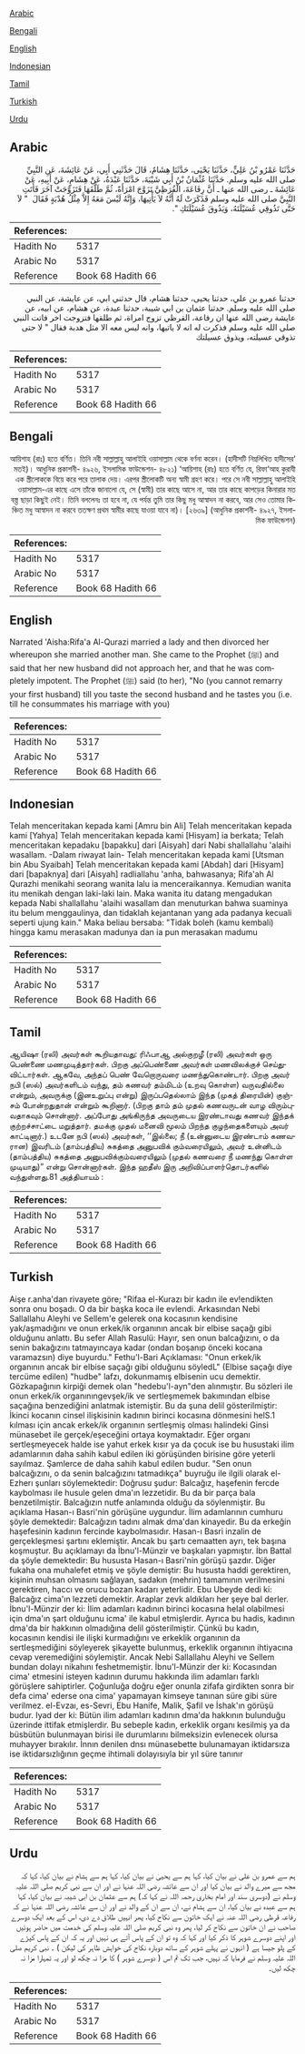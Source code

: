 [Arabic](#arabic)

[Bengali](#bengali)

[English](#english)

[Indonesian](#indonesian)

[Tamil](#tamil)

[Turkish](#turkish)

[Urdu](#urdu)

## Arabic


<div dir="rtl" lang="ar" style={{fontSize:'larger',backgroundColor:'#f8f9fa',padding:20}}>
حَدَّثَنَا عَمْرُو بْنُ عَلِيٍّ، حَدَّثَنَا يَحْيَى، حَدَّثَنَا هِشَامٌ، قَالَ حَدَّثَنِي أَبِي، عَنْ عَائِشَةَ، عَنِ النَّبِيِّ صلى الله عليه وسلم‏.‏ حَدَّثَنَا عُثْمَانُ بْنُ أَبِي شَيْبَةَ، حَدَّثَنَا عَبْدَةُ، عَنْ هِشَامٍ، عَنْ أَبِيهِ، عَنْ عَائِشَةَ ـ رضى الله عنها ـ أَنَّ رِفَاعَةَ، الْقُرَظِيَّ تَزَوَّجَ امْرَأَةً، ثُمَّ طَلَّقَهَا فَتَزَوَّجَتْ آخَرَ فَأَتَتِ النَّبِيَّ صلى الله عليه وسلم فَذَكَرَتْ لَهُ أَنَّهُ لاَ يَأْتِيهَا، وَإِنَّهُ لَيْسَ مَعَهُ إِلاَّ مِثْلُ هُدْبَةٍ فَقَالَ ‏ "‏ لاَ حَتَّى تَذُوقِي عُسَيْلَتَهُ، وَيَذُوقَ عُسَيْلَتَكِ ‏"‏‏.‏
</div>
<div style={{backgroundColor:'#f8f9fa',padding:20, marginBottom: 10}}><table> <thead> <tr> <th>References:</th> <th></th> </tr> </thead> <tbody><tr><td>Hadith No</td><td>5317</td></tr><tr><td>Arabic No</td><td>5317</td></tr><tr><td>Reference</td><td>Book 68 Hadith 66</td></tr></tbody></table></div>


<div dir="rtl" lang="ar" style={{fontSize:'larger',backgroundColor:'#f8f9fa',padding:20}}>
حدثنا عمرو بن علي، حدثنا يحيى، حدثنا هشام، قال حدثني ابي، عن عايشة، عن النبي صلى الله عليه وسلم. حدثنا عثمان بن ابي شيبة، حدثنا عبدة، عن هشام، عن ابيه، عن عايشة رضى الله عنها ان رفاعة، القرظي تزوج امراة، ثم طلقها فتزوجت اخر فاتت النبي صلى الله عليه وسلم فذكرت له انه لا ياتيها، وانه ليس معه الا مثل هدبة فقال " لا حتى تذوقي عسيلته، ويذوق عسيلتك
</div>
<div style={{backgroundColor:'#f8f9fa',padding:20, marginBottom: 10}}><table> <thead> <tr> <th>References:</th> <th></th> </tr> </thead> <tbody><tr><td>Hadith No</td><td>5317</td></tr><tr><td>Arabic No</td><td>5317</td></tr><tr><td>Reference</td><td>Book 68 Hadith 66</td></tr></tbody></table></div>

## Bengali


<div dir="rtl" lang="bn" style={{fontSize:'larger',backgroundColor:'#f8f9fa',padding:20}}>
‘আয়িশাহ (রাঃ) হতে বর্ণিত। তিনি নবী সাল্লাল্লাহু আলাইহি ওয়াসাল্লাম থেকে বর্ণনা করেন। (হাদীসটি নিম্নলিখিত হাদীসের মতই)। আধুনিক প্রকাশনী- ৪৯২৬, ইসলামিক ফাউন্ডেশন- ৪৮২১) ‘আয়িশাহ (রাঃ) হতে বর্ণিত যে, রিফা‘আহ কুরাযী এক স্ত্রীলোককে বিয়ে করে পরে তালাক দেয়। এরপর স্ত্রীলোকটি অন্য স্বামী গ্রহণ করে। পরে সে নবী সাল্লাল্লাহু আলাইহি ওয়াসাল্লাম-এর কাছে এসে তাঁকে জানালো যে, সে (স্বামী) তার কাছে আসে না, আর তার কাছে কাপড়ের কিনারার মত বস্ত্ত ছাড়া কিছুই নেই। তিনি বললেনঃ তা হবে না, যে পর্যন্ত তুমি তার কিছু মধু আস্বাদন না করবে, আর সেও তোমার কিঞ্চিত মধু আস্বাদন না করবে ততক্ষণ প্রথম স্বামীর কাছে যাওয়া যাবে না)। [২৬৩৯] (আধুনিক প্রকাশনী- ৪৯২৭, ইসলামিক ফাউন্ডেশন)
</div>
<div style={{backgroundColor:'#f8f9fa',padding:20, marginBottom: 10}}><table> <thead> <tr> <th>References:</th> <th></th> </tr> </thead> <tbody><tr><td>Hadith No</td><td>5317</td></tr><tr><td>Arabic No</td><td>5317</td></tr><tr><td>Reference</td><td>Book 68 Hadith 66</td></tr></tbody></table></div>

## English


<div dir="ltr" lang="en" style={{fontSize:'larger',backgroundColor:'#f8f9fa',padding:20}}>
Narrated 'Aisha:Rifa'a Al-Qurazi married a lady and then divorced her whereupon she married another man. She came to the Prophet (ﷺ) and said that her new husband did not approach her, and that he was completely impotent. The Prophet (ﷺ) said (to her), "No (you cannot remarry your first husband) till you taste the second husband and he tastes you (i.e. till he consummates his marriage with you)
</div>
<div style={{backgroundColor:'#f8f9fa',padding:20, marginBottom: 10}}><table> <thead> <tr> <th>References:</th> <th></th> </tr> </thead> <tbody><tr><td>Hadith No</td><td>5317</td></tr><tr><td>Arabic No</td><td>5317</td></tr><tr><td>Reference</td><td>Book 68 Hadith 66</td></tr></tbody></table></div>

## Indonesian


<div dir="ltr" lang="id" style={{fontSize:'larger',backgroundColor:'#f8f9fa',padding:20}}>
Telah menceritakan kepada kami [Amru bin Ali] Telah menceritakan kepada kami [Yahya] Telah menceritakan kepada kami [Hisyam] ia berkata; Telah menceritakan kepadaku [bapakku] dari [Aisyah] dari Nabi shallallahu 'alaihi wasallam. -Dalam riwayat lain- Telah menceritakan kepada kami [Utsman bin Abu Syaibah] Telah menceritakan kepada kami [Abdah] dari [Hisyam] dari [bapaknya] dari [Aisyah] radliallahu 'anha, bahwasanya; Rifa'ah Al Qurazhi menikahi seorang wanita lalu ia menceraikannya. Kemudian wanita itu menikah dengan laki-laki lain. Maka wanita itu datang mengadukan kepada Nabi shallallahu 'alaihi wasallam dan menuturkan bahwa suaminya itu belum menggaulinya, dan tidaklah kejantanan yang ada padanya kecuali seperti ujung kain." Maka beliau bersaba: "Tidak boleh (kamu kembali) hingga kamu merasakan madunya dan ia pun merasakan madumu
</div>
<div style={{backgroundColor:'#f8f9fa',padding:20, marginBottom: 10}}><table> <thead> <tr> <th>References:</th> <th></th> </tr> </thead> <tbody><tr><td>Hadith No</td><td>5317</td></tr><tr><td>Arabic No</td><td>5317</td></tr><tr><td>Reference</td><td>Book 68 Hadith 66</td></tr></tbody></table></div>

## Tamil


<div dir="ltr" lang="ta" style={{fontSize:'larger',backgroundColor:'#f8f9fa',padding:20}}>
ஆயிஷா (ரலி) அவர்கள் கூறியதாவது: ரிஃபாஆ அல்குறழீ (ரலி) அவர்கள் ஒரு பெண்ணை மணமுடித்தார்கள். பிறகு அப்பெண்ணை அவர்கள் மணவிலக்குச் செய்துவிட்டார்கள். ஆகவே, அந்தப் பெண் வேறொருவரை மணந்துகொண்டார். பிறகு அவர் நபி (ஸல்) அவர்களிடம் வந்து, தம் கணவர் தம்மிடம் (உறவு கொள்ள) வருவதில்லை என்றும், அவருக்கு (இனஉறுப்பு என்று) இருப்பதெல்லாம் இந்த (முகத் திரையின்) குஞ்சம் போன்றதுதான் என்றும் கூறினார். (பிறகு தாம் தம் முதல் கணவருடன் வாழ விரும்புவதாகவும் சொன்னார். அப்போது அங்கிருந்த அவருடைய இரண்டாவது கணவர் இந்தக் குற்றச்சாட்டை மறுத்தார். தமக்கு முதல் மனைவி மூலம் பிறந்த குழந்தைகளையும் அவர் காட்டினார்.) உடனே நபி (ஸல்) அவர்கள், ‘‘இல்லை; நீ (உன்னுடைய இரண்டாம் கணவரான) இவரிடம் (தாம்பத்திய) சுகத்தை அனுபவிக் கும்வரையிலும், அவர் உன்னிடம் (தாம்பத்திய) சுகத்தை அனுபவிக்கும்வரையிலும் (முதல் கணவரை நீ மணந்து கொள்ள முடியாது)” என்று சொன்னார்கள். இந்த ஹதீஸ் இரு அறிவிப்பாளர்தொடர்களில் வந்துள்ளது.81 அத்தியாயம் :
</div>
<div style={{backgroundColor:'#f8f9fa',padding:20, marginBottom: 10}}><table> <thead> <tr> <th>References:</th> <th></th> </tr> </thead> <tbody><tr><td>Hadith No</td><td>5317</td></tr><tr><td>Arabic No</td><td>5317</td></tr><tr><td>Reference</td><td>Book 68 Hadith 66</td></tr></tbody></table></div>

## Turkish


<div dir="ltr" lang="tr" style={{fontSize:'larger',backgroundColor:'#f8f9fa',padding:20}}>
Aişe r.anha'dan rivayete göre; "Rifaa el-Kurazı bir kadın ile ev!endikten sonra onu boşadı. O da bir başka koca ile evlendi. Arkasından Nebi Sallallahu Aleyhi ve Sellem'e gelerek ona kocasının kendisine yak/aşmadığını ve onun erkek/ik organının ancak bir elbise saçağı gibi olduğunu anlattı. Bu sefer Allah Rasulü: Hayır, sen onun balcağızını, o da senin bakağızını tatmayıncaya kadar (ondan boşanıp önceki kocana varamazsın) diye buyurdu." Fethu'l-Bari Açıklaması: "Onun erkek/ik organının ancak bir elbise saçağı gibi olduğunu söyledL" (Elbise saçağı diye tercüme edilen) "hudbe" lafzı, dokunmamış elbisenin ucu demektir. Gözkapağının kirpiği demek olan "hedebu'l-ayn"den alınmıştır. Bu sözleri ile onun erkek/ik organınıngevşek/ik ve sertleşmemek bakımından elbise saçağına benzediğini anlatmak istemiştir. Bu da şuna delil gösterilmiştir: İkinci kocanın cinsel ilişkisinin kadının birinci kocasına dönmesini helS.1 kılması için ancak erkek/ik organının sertleşmiş olması halindeki Ginsi münasebet ile gerçek/eşeceğini ortaya koymaktadır. Eğer organı sertleşmeyecek halde ise yahut erkek kısır ya da çocuk ise bu husustaki ilim adamlarının daha sahih kabul edilen iki görüşünden birisine göre yeterli sayılmaz. Şamlerce de daha sahih kabul edilen budur. "Sen onun balcağızını, o da senin balcağızını tatmadıkça" buyruğu ile ilgili olarak el-Ezherı şunları söylemektedir: Doğrusu şudur: Balcağız, haşefenin fercde kaybolması ile husule gelen dma'ın lezzetidir. Bu da bir parça bala benzetilmiştir. Balcağızın nutfe anlamında olduğu da söylenmiştir. Bu açıklama Hasan-ı Basri'nin görüşüne uygundur. İlim adamlarının cumhuru şöyle demektedir: Balcağızın tadını almak dma'dan kinayedir. Bu da erkeğin haşefesinin kadının fercinde kaybolmasıdır. Hasan-ı Basri inzalin de gerçekleşmesi şartını eklemiştir. Ancak bu şartı cemaatten ayrı, tek başına koşmuştur. Bu açıklamayı da İbnu'l-Münzir ve başkaları yapmıştır. İbn Battal da şöyle demektedir: Bu hususta Hasan-ı Basri'nin görüşü şazdır. Diğer fukaha ona muhalefet etmiş ve şöyle demiştir: Bu hususta haddi gerektiren, kişinin muhsan olmasını sağlayan, sadakın (mehrin) tamamının verilmesini gerektiren, haccı ve orucu bozan kadarı yeterlidir. Ebu Ubeyde dedi ki: Balcağız cima'ın lezzeti demektir. Araplar zevk aldıkları her şeye bal derler. İbnu'l-Münzir der ki: İlim adamları kadının birinci kocasına helal olabilmesi için dma'ın şart olduğunu icma' ile kabul etmişlerdir. Ayrıca bu hadis, kadının dma'da bir hakkının olmadığına delil gösterilmiştir. Çünkü bu kadın, kocasının kendisi ile ilişki kurmadığını ve erkeklik organının da sertIeşmediğini söyleyerek şikayette bulunmuş, erkeklik organının ihtiyacına cevap veremediğini söylemiştir. Ancak Nebi Sallallahu Aleyhi ve Sellem bundan dolayı nikahını feshetmemiştir. İbnu'l-Münzir der ki: Kocasından cima' etmesini isteyen kadının durumu hakkında ilim adamları farklı görüşlere sahiptirler. Çoğunluğa doğru eğer onunla zifafa girdikten sonra bir defa cima' ederse ona cima' yapamayan kimseye tanınan süre gibi süre verilmez. el-Evzaı, es-Sevri, Ebu Hanife, Malik, Şafil ve İshak'ın görüşü budur. Iyad der ki: Bütün ilim adamları kadının dma'da hakkının bulunduğu üzerinde ittifak etmişlerdir. Bu sebeple kadın, erkeklik organı kesilmiş ya da büsbütün bulunmayan birisi ile durumlarını bilmeksizin evlenecek olursa muhayyer bırakılır. İnnın denilen dnsı münasebette bulunamayan iktidarsıza ise iktidarsızlığının geçme ihtimali dolayısıyla bir yıl süre tanınır
</div>
<div style={{backgroundColor:'#f8f9fa',padding:20, marginBottom: 10}}><table> <thead> <tr> <th>References:</th> <th></th> </tr> </thead> <tbody><tr><td>Hadith No</td><td>5317</td></tr><tr><td>Arabic No</td><td>5317</td></tr><tr><td>Reference</td><td>Book 68 Hadith 66</td></tr></tbody></table></div>

## Urdu


<div dir="rtl" lang="ur" style={{fontSize:'larger',backgroundColor:'#f8f9fa',padding:20}}>
ہم سے عمرو بن علی نے بیان کیا، کہا ہم سے یحییٰ نے بیان کیا، کہا ہم سے ہشام نے بیان کیا، کہا کہ مجھ سے میرے والد نے بیان کیا اور ان سے عائشہ رضی اللہ عنہا نے اور ان سے نبی کریم صلی اللہ علیہ وسلم نے (دوسری سند اور امام بخاری رحمہ اللہ نے کہا کہ) ہم سے عثمان بن ابی شیبہ نے بیان کیا، کہا ہم سے عبدہ نے بیان کیا، ان سے ہشام نے، ان سے ان کے والد نے اور ان سے عائشہ رضی اللہ عنہا نے کہ رفاعہ قرظی رضی اللہ عنہ نے ایک خاتون سے نکاح کیا، پھر انہیں طلاق دے دی، اس کے بعد ایک دوسرے صاحب نے ان خاتون سے نکاح کر لیا، پھر وہ نبی کریم صلی اللہ علیہ وسلم کی خدمت میں حاضر ہوئیں اور اپنے دوسرے شوہر کا ذکر کیا اور کہا کہ وہ تو ان کے پاس آتے ہی نہیں اور یہ کہ ان کے پاس کپڑے کے پلو جیسا ہے ( انہوں نے پہلے شوہر کے ساتھ دوبارہ نکاح کی خواہش ظاہر کی لیکن ) ۔ نبی کریم صلی اللہ علیہ وسلم نے فرمایا کہ نہیں، جب تک تم اس ( دوسرے شوہر ) کا مزا نہ چکھ لو اور یہ تمہارا مزا نہ چکھ لیں۔
</div>
<div style={{backgroundColor:'#f8f9fa',padding:20, marginBottom: 10}}><table> <thead> <tr> <th>References:</th> <th></th> </tr> </thead> <tbody><tr><td>Hadith No</td><td>5317</td></tr><tr><td>Arabic No</td><td>5317</td></tr><tr><td>Reference</td><td>Book 68 Hadith 66</td></tr></tbody></table></div>